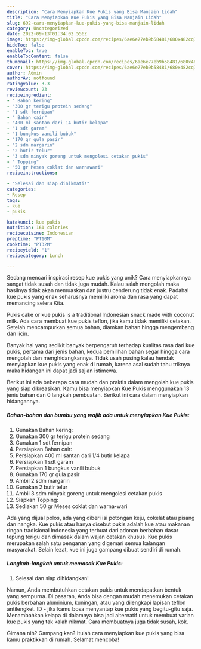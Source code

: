 ```yaml
---
description: "Cara Menyiapkan Kue Pukis yang Bisa Manjain Lidah"
title: "Cara Menyiapkan Kue Pukis yang Bisa Manjain Lidah"
slug: 692-cara-menyiapkan-kue-pukis-yang-bisa-manjain-lidah
category: Uncategorized
date: 2022-09-13T01:34:02.556Z
image: https://img-global.cpcdn.com/recipes/6ae6e77eb9b58481/680x482cq70/kue-pukis-foto-resep-utama.jpg
hideToc: false
enableToc: true
enableTocContent: false
thumbnail: https://img-global.cpcdn.com/recipes/6ae6e77eb9b58481/680x482cq70/kue-pukis-foto-resep-utama.jpg
cover: https://img-global.cpcdn.com/recipes/6ae6e77eb9b58481/680x482cq70/kue-pukis-foto-resep-utama.jpg
author: Admin
authorAv: notfound
ratingvalue: 3.3
reviewcount: 23
recipeingredient:
- " Bahan kering"
- "300 gr terigu protein sedang"
- "1 sdt fernipan"
- " Bahan cair"
- "400 ml santan dari 14 butir kelapa"
- "1 sdt garam"
- "1 bungkus vanili bubuk"
- "170 gr gula pasir"
- "2 sdm margarin"
- "2 butir telur"
- "3 sdm minyak goreng untuk mengolesi cetakan pukis"
- " Topping"
- "50 gr Meses coklat dan warnawari"
recipeinstructions:

- "Selesai dan siap dinikmati!"
categories:
- Resep
tags:
- kue
- pukis

katakunci: kue pukis 
nutrition: 161 calories
recipecuisine: Indonesian
preptime: "PT10M"
cooktime: "PT32M"
recipeyield: "1"
recipecategory: Lunch

---
```





Sedang mencari inspirasi resep kue pukis yang unik? Cara menyiapkannya sangat tidak susah dan tidak juga mudah. Kalau salah mengolah maka hasilnya tidak akan memuaskan dan justru cenderung tidak enak. Padahal kue pukis yang enak seharusnya memiliki aroma dan rasa yang dapat memancing selera Kita.





Pukis cake or kue pukis is a traditional Indonesian snack made with coconut milk. Ada cara membuat kue pukis teflon, jika kamu tidak memiliki cetakan. Setelah mencampurkan semua bahan, diamkan bahan hingga mengembang dan licin.

Banyak hal yang sedikit banyak berpengaruh terhadap kualitas rasa dari kue pukis, pertama dari jenis bahan, kedua pemilihan bahan segar hingga cara mengolah dan menghidangkannya. Tidak usah pusing kalau hendak menyiapkan kue pukis yang enak di rumah, karena asal sudah tahu triknya maka hidangan ini dapat jadi sajian istimewa.






Berikut ini ada beberapa cara mudah dan praktis dalam mengolah kue pukis yang siap dikreasikan. Kamu bisa menyiapkan Kue Pukis menggunakan 13 jenis bahan dan 0 langkah pembuatan. Berikut ini cara dalam menyiapkan hidangannya.

<!--inarticleads1-->

##### Bahan-bahan dan bumbu yang wajib ada untuk menyiapkan Kue Pukis:

1. Gunakan  Bahan kering:
1. Gunakan 300 gr terigu protein sedang
1. Gunakan 1 sdt fernipan
1. Persiapkan  Bahan cair:
1. Persiapkan 400 ml santan dari 1/4 butir kelapa
1. Persiapkan 1 sdt garam
1. Persiapkan 1 bungkus vanili bubuk
1. Gunakan 170 gr gula pasir
1. Ambil 2 sdm margarin
1. Gunakan 2 butir telur
1. Ambil 3 sdm minyak goreng untuk mengolesi cetakan pukis
1. Siapkan  Topping:
1. Sediakan 50 gr Meses coklat dan warna-wari


Ada yang dijual polos, ada yang diberi isi potongan keju, cokelat atau pisang dan nangka. Kue pukis atau hanya disebut pukis adalah kue atau makanan ringan tradisional Indonesia yang terbuat dari adonan berbahan dasar tepung terigu dan dimasak dalam wajan cetakan khusus. Kue pukis merupakan salah satu penganan yang digemari semua kalangan masyarakat. Selain lezat, kue ini juga gampang dibuat sendiri di rumah. 

<!--inarticleads2-->

##### Langkah-langkah untuk memasak Kue Pukis:


1. Selesai dan siap dihidangkan!

Namun, Anda membutuhkan cetakan pukis untuk mendapatkan bentuk yang sempurna. Di pasaran, Anda bisa dengan mudah menemukan cetakan pukis berbahan aluminium, kuningan, atau yang dilengkapi lapisan teflon antilengket. ID - jika kamu bosa menyantap kue pukis yang begitu-gitu saja. Menambahkan kelapa di dalamnya bisa jadi alternatif untuk membuat varian kue pukis yang tak kalah nikmat. Cara membuatnya juga tidak susah, kok. 

Gimana nih? Gampang kan? Itulah cara menyiapkan kue pukis yang bisa kamu praktikkan di rumah. Selamat mencoba!

